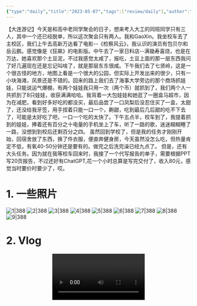 ```yaml
---
{"type":"daily","title":"2023-05-07","tags":["review/daily"],"author":"codertoro","establish":"2023-05-07T00:00:00","location":"辽宁大连","weather":"晴","dg-publish":true,"permalink":"/Daily/2023/2023-05-07/","dgPassFrontmatter":true,"noteIcon":"","created":"2025-02-23T17:22:12.930+08:00","updated":"2025-03-03T22:20:16.390+08:00"}
---
```


【大连游记】今天是和高中老同学聚会的日子，想来考入大工的同班同学只有三人，其中一个还已经脱单，所以这次聚会只有两人。我和GaoXin。我坐校车去了主校区，我们上午去高新万达看了电影--《检察风云》，我认识的演员有包贝尔和岳云鹏。感觉像是《狂飙》的电影版。中午去了一家日料店--满锄寿喜烧，也是在万达，她喜欢那个土豆泥，不过我感觉太咸了，报吃，土豆上面的那一层东西我问了好几遍现在还是忘记叫啥了，就是那层东东很咸。下午我们去了七贤岭，这是一个很古怪的地方，地图上看是一个很大的公园，但实际上开发出来的很少，只有一小块海滩，风景还是不错的。回来的路上我们去了海事大学旁边的那个商场抓娃娃，只能说运气爆棚，有两个娃娃我只用一次（两个币）就抓到了，我们两个人一共抓到了8只娃娃，收获满满哈哈。我背着一大包娃娃和她逛了一圈盒马超市，因为在减肥，看到好多好吃的都没买，最后品尝了一口凤梨后没忍住买了一盒，太甜了，还没给我牙签，用手捏着只能一口一个，齁甜，吃到最后几后甜的吃不下去了，可能是太好吃了吧，一口一个吃的太快了。下午五点半，校车到了，我提着抓到的娃娃，捧着还有百分之十电量的手机坐上了车，听了一路的歌，迷迷糊糊睡了一路，没想到到校后还剩百分之四。
虽然回到学校了，但是我的任务才刚刚开始，回宿舍放了东西，换了件衣服，便直奔健身房，今天虽然没怎么吃，但热量肯定不低，有氧40-50分钟还是要有的。做完之后洗完澡已经九点了。
但是，还有大头任务。因为就在我等校车回来时，我接了一个代写报告的单子，需要根据PPT写20页报告，不过还好有ChatGPT,花一个小时总算是写完交付了，收入80元，感觉当时要价时要少了，哎。

# 1. 一些照片
![1|388](https://img.codertoro.top/Bucket/img/daily/2023/05/0507/1--23-05-07-老同学聚会-1683515998267.jpeg)
![2|388](https://img.codertoro.top/Bucket/img/daily/2023/05/0507/2--23-05-07-老同学聚会-IMG_20230506_203356.jpg)
![3|388](https://img.codertoro.top/Bucket/img/daily/2023/05/0507/3--23-05-07-老同学聚会-IMG_20230507_131051.jpg)
![4|388](https://img.codertoro.top/Bucket/img/daily/2023/05/0507/4--23-05-07-老同学聚会-IMG_20230507_131055.jpg)
![5|388](https://img.codertoro.top/Bucket/img/daily/2023/05/0507/5--23-05-07-老同学聚会-IMG_20230507_131137.jpg)
![6|388](https://img.codertoro.top/Bucket/img/daily/2023/05/0507/6--23-05-07-老同学聚会-IMG_20230507_131340.jpg)
![7|388](https://img.codertoro.top/Bucket/img/daily/2023/05/0507/7--23-05-07-老同学聚会-IMG_20230507_165329.jpg)
![8|388](https://img.codertoro.top/Bucket/img/daily/2023/05/0507/8--23-05-07-老同学聚会-IMG_20230507_165629_Burst01.jpg)
![9|388](https://img.codertoro.top/Bucket/img/daily/2023/05/0507/9--23-05-07-老同学聚会-Screenshot_20230507_161656.jpg)

# 2. Vlog
<video style="width: 50%; max-width: 600px; height: auto; display: block; margin: auto;" controls playsinline>
  <source src="https://img.codertoro.top/Bucket/img/daily/2023/05/0507/10--23-05-07-老同学聚会-video_20230507_131546.mp4">
</video>

